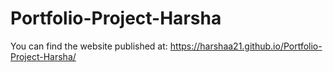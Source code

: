 # Portfolio-Project-Harsha

You can find the website published at: https://harshaa21.github.io/Portfolio-Project-Harsha/
